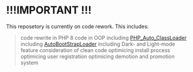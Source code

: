 # !!!IMPORTANT !!!

This reposetory is currently on code rework.
This includes:
> code rewrite in PHP 8
> code in OOP
> including [PHP_Auto_ClassLoader](https://github.com/PassCody/PHP_Auto_ClassLoader)
> including [AutoBootStrapLoader](https://github.com/PassCody/AutoBootStrapLoader)
> including Dark- and Light-mode feature
> consideration of clean code
> optimicing install process
> optimicing user registration
> optimicing demotion and promotion system
